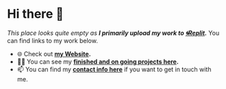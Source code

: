 # Hi there 👋
*This place looks quite empty as **I primarily upload my work to <a href="https://replit.com/@Sidd065?tab=repls" target="_blank">🌀Replit</a>.*** You can find links to my work below.
- 🌐 Check out **[my Website](https://sidd065.github.io/).**
- 👨‍💻 You can see my **[finished and on going projects here](https://sidd065.github.io/projects).**
- 📫 You can find my **[contact info here](https://sidd065.github.io/contact)** if you want to get in touch with me.
